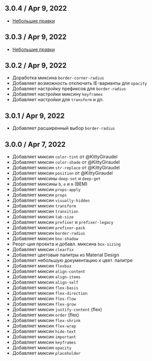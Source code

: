## 3.0.4 / Apr 9, 2022
- [Небольшие правки](https://github.com/91muilak/kalium19/commit/c46767c696e6f7f8e7e7b334b7428c0c6975b015)

## 3.0.3 / Apr 9, 2022
- [Небольшие правки](https://github.com/91muilak/kalium19/pull/16/commits/9842847974410e1a0855d7bf9b1d495a69892f3c)

## 3.0.2 / Apr 9, 2022
- Доработка миксина `border-corner-radius`
- Добавляет возможность отключить IE-варианты для `opacity`
- Добавляет настройку префиксов для `border-radius`
- Добавляет настройки миксину `keyframes`
- Добавляет настройки для `transform` и дп.

## 3.0.1 / Apr 9, 2022
- Добавляет расширенный выбор `border-radius`

## 3.0.0 / Apr 7, 2022
- Добавляет миксин `color-tint` от @KittyGiraudel
- Добавляет миксин `color-shade` от @KittyGiraudel
- Добавляет миксин `str-replace` от @KittyGiraudel
- Добавляет миксин `position` от @KittyGiraudel
- Добавляет миксины `deep-set` и `deep-get`
- Добавляет миксины `b`, `e` и `m` (BEM)
- Добавляет миксин `props-apply`
- Добавляет миксин `props`
- Добавляет миксин `visually-hidden`
- Добавляет миксин `transform`
- Добавляет миксин `transition`
- Добавляет миксин `tab-size`
- Добавляет миксин `prefixer` и `prefixer-legacy`
- Добавляет миксин `prefixer-pack`
- Добавляет миксин `border-radius`
- Добавляет миксин `box-shadow`
- Реорг-ция проекта и добавл. миксина `box-sizing`
- Добавляет миксин `clearfix`
- Добавляет цветовые палитры из Material Design
- Добавляет небольшую документацию к цвет. палитре
- Добавляет миксин `flexbox`
- Добавляет миксин `align-content`
- Добавляет миксин `align-items`
- Добавляет миксин `align-self`
- Добавляет миксин `flex-basis`
- Добавляет миксин `flex-direction`
- Добавляет миксин `flex-flow`
- Добавляет миксин `flex-grow`
- Добавляет миксин `justify-content` (flex)
- Добавляет миксин `order` (flex)
- Добавляет миксин `flex-shrink`
- Добавляет миксин `flex-wrap`
- Добавляет миксин `hide-text`
- Добавляет миксин `important`
- Добавляет миксин `keyframes`
- Добавляет миксин `opacity`
- Добавляет миксин `placeholder`
